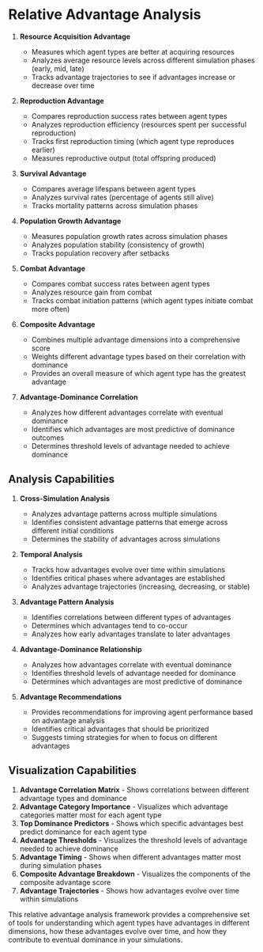 # Relative Advantage Analysis

1. **Resource Acquisition Advantage**
   - Measures which agent types are better at acquiring resources
   - Analyzes average resource levels across different simulation phases (early, mid, late)
   - Tracks advantage trajectories to see if advantages increase or decrease over time

2. **Reproduction Advantage**
   - Compares reproduction success rates between agent types
   - Analyzes reproduction efficiency (resources spent per successful reproduction)
   - Tracks first reproduction timing (which agent type reproduces earlier)
   - Measures reproductive output (total offspring produced)

3. **Survival Advantage**
   - Compares average lifespans between agent types
   - Analyzes survival rates (percentage of agents still alive)
   - Tracks mortality patterns across simulation phases

4. **Population Growth Advantage**
   - Measures population growth rates across simulation phases
   - Analyzes population stability (consistency of growth)
   - Tracks population recovery after setbacks

5. **Combat Advantage**
   - Compares combat success rates between agent types
   - Analyzes resource gain from combat
   - Tracks combat initiation patterns (which agent types initiate combat more often)

6. **Composite Advantage**
   - Combines multiple advantage dimensions into a comprehensive score
   - Weights different advantage types based on their correlation with dominance
   - Provides an overall measure of which agent type has the greatest advantage

7. **Advantage-Dominance Correlation**
   - Analyzes how different advantages correlate with eventual dominance
   - Identifies which advantages are most predictive of dominance outcomes
   - Determines threshold levels of advantage needed to achieve dominance

## Analysis Capabilities

1. **Cross-Simulation Analysis**
   - Analyzes advantage patterns across multiple simulations
   - Identifies consistent advantage patterns that emerge across different initial conditions
   - Determines the stability of advantages across simulations

2. **Temporal Analysis**
   - Tracks how advantages evolve over time within simulations
   - Identifies critical phases where advantages are established
   - Analyzes advantage trajectories (increasing, decreasing, or stable)

3. **Advantage Pattern Analysis**
   - Identifies correlations between different types of advantages
   - Determines which advantages tend to co-occur
   - Analyzes how early advantages translate to later advantages

4. **Advantage-Dominance Relationship**
   - Analyzes how advantages correlate with eventual dominance
   - Identifies threshold levels of advantage needed for dominance
   - Determines which advantages are most predictive of dominance

5. **Advantage Recommendations**
   - Provides recommendations for improving agent performance based on advantage analysis
   - Identifies critical advantages that should be prioritized
   - Suggests timing strategies for when to focus on different advantages

## Visualization Capabilities

1. **Advantage Correlation Matrix** - Shows correlations between different advantage types and dominance
2. **Advantage Category Importance** - Visualizes which advantage categories matter most for each agent type
3. **Top Dominance Predictors** - Shows which specific advantages best predict dominance for each agent type
4. **Advantage Thresholds** - Visualizes the threshold levels of advantage needed to achieve dominance
5. **Advantage Timing** - Shows when different advantages matter most during simulation phases
6. **Composite Advantage Breakdown** - Visualizes the components of the composite advantage score
7. **Advantage Trajectories** - Shows how advantages evolve over time within simulations

This relative advantage analysis framework provides a comprehensive set of tools for understanding which agent types have advantages in different dimensions, how these advantages evolve over time, and how they contribute to eventual dominance in your simulations.
